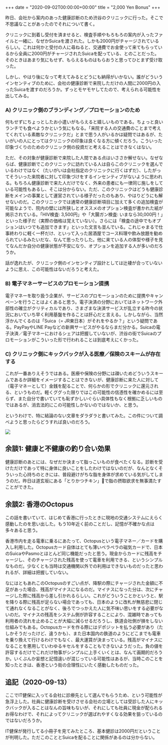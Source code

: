 +++
date = "2020-09-02T00:00:00+00:00"
title = "2,000 Yen Bonus"
+++

昨日、会社から案内のあった健康診断のため渋谷のクリニックに行った。そこで不思議なことがあったのでそれについて書く。

クリニックに到着し受付を済ませると、検査手順やもろもろの案内が入ったファイルと一緒に、なぜかSuicaを渡された。しかも2000円がチャージされているらしい。これは何かと受付の人に尋ねると、交通費でお金使って来てもらっているから全員に2000円がチャージされたSuicaを配っている、とのことだった。そのときはあまり気にもせず、もらえるものはもらおうと思ってひとまず受け取った。

しかし、やはり後になって考えてみるとどうにも納得がいかない。誰がどういうインセンティブのために、会社の健康診断で来院しただけの人間に2000円の入ったSuicaを渡すのだろうか。ずっとモヤモヤしてたので、考えられる可能性を出してみる。

### A) クリニック側のブランディング／プロモーションのため

何もせずにちょっとしたお小遣いがもらえると嬉しいものである。ちょっと良いランチでも食べようかという気にもなる。「来院する人の交通費のことまで考えてくれている素敵なクリニックだ」とまで思う人がいるかは疑問ではあるが、たいがいの人にとってはクリニックの印象は良くなる方に傾くだろう。こういった印象づくりのためのクリニック側の投資だと考えることはできなくはない。

ただ、その対象が健康診断で来院した人間である点はいささか解せない。なぜならば、健康診断でこのクリニックに訪れている人は自らこのクリニックを選んでいるわけではなく（たいがいは会社指定のクリニックに行くはずだ）、したがってそういった来院者に対して印象づけをするインセンティブがないように思われる。もちろん健康診断で来た人だけでなく、外来の患者にも一律同じ施しをしている可能性もあるし、そこは分からない。ただ、このクリニックはどうも健康診断をメインの事業として運営されている様子だったのもあり、やはりどうにも解せないのだ。このクリニックでは通常の健康診断項目に加えて多くの追加検査が可能なようで、院内の壁には所狭しとオススメのオプション検査が書かれた紙が掲示されている。「HIV検査: 3,500円」や「大腸ガン検査: いまなら30,000円！」といった様子だ（実際の価格は覚えていない）。さらには「検査の途中でもオプションはいつでも追加できます」といった文言も並んでいる。これじゃまるで仕事終わりに軽く一杯だけ、といって入った居酒屋でコース料理や飲み放題を勧められているみたいだな、なんて思ったりした。他に来ている人の体型や様子を見てなんだか自分の健康状態が不安になり、オプションを追加する人が多いのだろうか。

話が逸れたが、クリニック側のインセンティブ設計としては辻褄が合っていないように思え、この可能性はないだろうと考えた。

### B) 電子マネーサービスのプロモーション提携

電子マネーを取り扱う企業が、サービスのプロモーションのために提携やキャンペーンを行うことはよくあると思う。電子決済の分野においてはネットワーク外部性の確立がクリティカルであり、さまざまな決済サービスが乱立する昨今の状況においていち早く利用基盤を作ることは肝心だと言える。しかしながら、当然浮かんでくるのは「Suica（= JR東日本）がそれをやるか？」という疑問である。PayPayやLINE Payなどの新興サービスがやるならまだ分かる。Suicaの電子決済／電子マネーにおけるシェアは把握していないが、渋谷の街でSuicaのプロモーションがこういった形で行われることは到底考えにくかった。

### C) クリニック側にキックバックが入る医療／保険のスキームが存在する

これが一番ありえそうではある。医療や保険の分野には疎いためどういうスキームであるか詳細をイメージすることはできないが、健康診断に来た人に対して（電子マネーとして）金銭を配ることで、何らかの形でクリニックに還元される、というものだ。軽くググった限りではこの可能性の信憑性を確かめるには至らず、また自分で書いていても恥ずかしいぐらい具体性もなく根拠に乏しいものではあるが、消去法的にこの可能性しかないのではないか、と思う。

というわけで、特に結論のない文章をダラダラと書いてみた。この件について調べようと思ったらどうすれば良いのだろう。

![](/static/20200902/suica.jpg)

## 余談1: 健康と不健康の釣り合い効果

健康診断のあとには、なぜだか決まって脂っこいものが食べたくなる。診断を受けただけであって特に身体に良いことをしたわけではないのだが、なんとなくそういった心持ちのときには、普段避けがちな脂を身体が求めている気がしてしまうのだ。昨日は道玄坂にある「とりかつチキン」で脂の摂取欲求を無事満たすことができた。

## 余談2: 香港のOctopus

この話を書いていて、はじめて香港に行ったときに現地の交通システムにえらく感動したのを思い出した。もう10年近く前のことだし、記憶が不確かな点は多々あると思う。

香港市内を走る電車に乗るにあたって、Octopusという電子マネー／カードを購入し利用した。Octopusカード自体はとても薄いペラペラの磁気カードで、日本のSuicaやPasmoとほとんど同じ機能だったと思う。現金からカードに残高をチャージし、そのチャージされた残高を使って電車を利用できる、というシンプルなものだ。少なくとも当時は交通機関以外での利用はできないものだったと思われるが、詳細は把握していない。

なにはともあれこのOctopusのすごい点が、降駅の際にチャージされた金額に不足があった場合、残高がマイナスになるのだ。マイナスになった分は、次にチャージした際に残高から差し引かれるらしい。これがどういうことかというと、駅を降りる際に残高が足らない場合であっても、日本のように改札が無慈悲に閉じて通れなくなることがなく、後ろでつっかえた人に気不味い思いをする必要がないのだ。マイナスの残高をシステム側が許容することにより、混雑時であっても利用者の流れを止めることが大幅に減らせるだろうし、鉄道会社側が損をしない仕組みでもある。Octopusカードを作る際にはデポジットを払う必要があり（たしかそうだったけど、違うかも）、また日本国内の鉄道のようにどこまでも電車を乗り換えて行けるわけでもなく、最大運賃が決まっている。残高がマイナスになることを悪用していわゆるキセルをすることもできないようだった。負の値を許容するだけでこれだけ物事がシンプルに上手くいくとは、なんて画期的だろうか。いくぶんか妄想と記憶違いが混じっている可能性はあるが、当時このことを知ったときは、香港という街の合理性にいたく感動したものだった。

## 追記（2020-09-13）

ここでIT健保に入ってる会社に診療先として選んでもらうため、という可能性が急浮上した。社員に健康診断を受けさせる会社の立場としては受診した人にキックバックが入ることはなんの旨味もないが、それにしても社員に現金が配られるお得なわけで、それによってクリニックが選ばれやすくなる効果を狙っているのではないだろうか。

IT健保が発行してる小冊子を見てみたところ、基本健診は2000円だということが判明した。ただこのこととSuicaを配ることに関係があるのは分からない。
